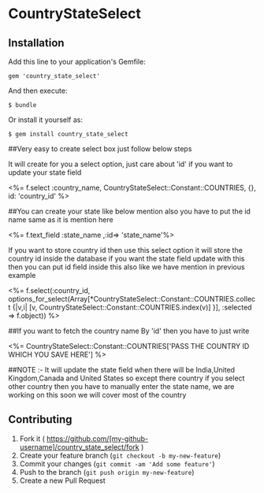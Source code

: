 # CountryStateSelect


## Installation

Add this line to your application's Gemfile:

    gem 'country_state_select'

And then execute:

    $ bundle

Or install it yourself as:

    $ gem install country_state_select


##Very easy to create select box just follow below steps

It will create for you a select option, just care about 'id' if you want to update your state field 

<%= f.select :country_name, CountryStateSelect::Constant::COUNTRIES, {}, id: 'country_id' %>

##You can create your state like below mention also you have to put the id name same as it is mention here 

<%= f.text_field :state_name ,:id=> 'state_name'%>

If you want to store country id then use this select option it will store the country id inside the database if you want the state field update with this then you can put id field inside this also like we have mention in previous example  

<%= f.select(:country_id, options_for_select(Array[*CountryStateSelect::Constant::COUNTRIES.collect {|v,i| [v,
CountryStateSelect::Constant::COUNTRIES.index(v)] }], :selected => f.object)) %>

##If you want to fetch the country name By 'id' then you have to just write 

<%= CountryStateSelect::Constant::COUNTRIES['PASS THE COUNTRY ID WHICH YOU SAVE HERE'] %>


##NOTE :- It will update the state field when there will be India,United Kingdom,Canada and United States so except there country if you select other country then you have to manually enter the state name, we are working on this soon we will cover most of the country 


## Contributing

1. Fork it ( https://github.com/[my-github-username]/country_state_select/fork )
2. Create your feature branch (`git checkout -b my-new-feature`)
3. Commit your changes (`git commit -am 'Add some feature'`)
4. Push to the branch (`git push origin my-new-feature`)
5. Create a new Pull Request
